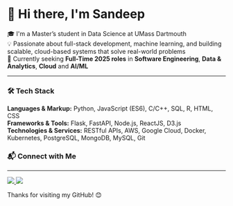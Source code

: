 # 👋 Hi there, I'm Sandeep

🎓 I'm a Master’s student in Data Science at UMass Dartmouth  
💡 Passionate about full-stack development, machine learning, and building scalable, cloud-based systems that solve real-world problems  
🚀 Currently seeking **Full-Time 2025 roles** in **Software Engineering**, **Data & Analytics**, **Cloud** and **AI/ML**

---

### 🛠 Tech Stack

**Languages & Markup:** Python, JavaScript (ES6), C/C++, SQL, R, HTML, CSS  
**Frameworks & Tools:** Flask, FastAPI, Node.js, ReactJS, D3.js  
**Technologies & Services:** RESTful APIs, AWS, Google Cloud, Docker, Kubernetes, PostgreSQL, MongoDB, MySQL, Git

### 📬 Connect with Me

---

<a href="mailto:sandeep.kasiraju98@gmail.com" target="_blank">
  <img src="https://img.shields.io/badge/Gmail-D14836?style=for-the-badge&logo=gmail&logoColor=white" />
  <img src="https://img.shields.io/badge/LinkedIn-0077B5?style=for-the-badge&logo=linkedin&logoColor=white" />
</a>

Thanks for visiting my GitHub! 😊  


